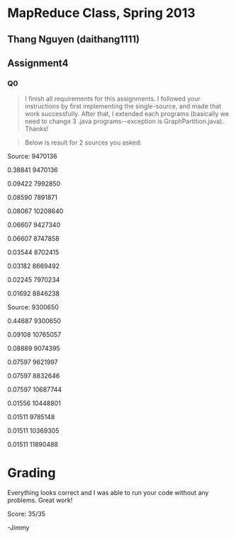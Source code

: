 MapReduce Class, Spring 2013
====================

Thang Nguyen (daithang1111)
--------------------------
Assignment4
---------------------


### Q0
> I finish all requirements for this assignments. I followed your instructions by first implementing the single-source, and made that work successfully. After that, I extended each programs (basically we need to change 3 .java programs--exception is GraphPartition.java). Thanks! 

> Below is result for 2 sources you asked:

Source: 9470136

0.38841 9470136

0.09422 7992850

0.08590 7891871

0.08067 10208640

0.06607 9427340

0.06607 8747858

0.03544 8702415

0.03182 8669492

0.02245 7970234

0.01692 8846238


Source: 9300650

0.44687 9300650

0.09108 10765057

0.08889 9074395

0.07597 9621997

0.07597 8832646

0.07597 10687744

0.01556 10448801

0.01511 9785148

0.01511 10369305

0.01511 11890488


Grading
=======

Everything looks correct and I was able to run your code without any
problems. Great work!

Score: 35/35

-Jimmy

